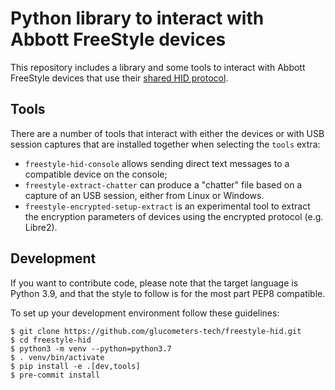 <!--
SPDX-FileCopyrightText: 2013 The freestyle-hid Authors

SPDX-License-Identifier: Apache-2.0
-->

# Python library to interact with Abbott FreeStyle devices

This repository includes a library and some tools to interact with Abbott
FreeStyle devices that use their
[shared HID protocol](https://protocols.glucometers.tech/abbott/shared-hid-protocol.html).

## Tools

There are a number of tools that interact with either the devices or with
USB session captures that are installed together when selecting the `tools`
extra:

 * `freestyle-hid-console` allows sending direct text messages to a compatible
   device on the console;
 * `freestyle-extract-chatter` can produce a "chatter" file based on a capture
   of an USB session, either from Linux or Windows.
 * `freestyle-encrypted-setup-extract` is an experimental tool to extract the
   encryption parameters of devices using the encrypted protocol (e.g. Libre2).

## Development

If you want to contribute code, please note that the target language
is Python 3.9, and that the style to follow is for the most part PEP8
compatible.

To set up your development environment follow these guidelines:

```shell
$ git clone https://github.com/glucometers-tech/freestyle-hid.git
$ cd freestyle-hid
$ python3 -m venv --python=python3.7
$ . venv/bin/activate
$ pip install -e .[dev,tools]
$ pre-commit install
```
